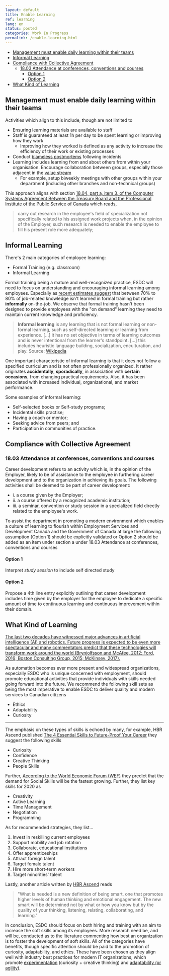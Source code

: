 ```yaml
---
layout: default
title: Enable Learning
ref: learning
lang: en
status: posted
categories: Work In Progress
permalink: /enable-learning.html
---
```


- [Management must enable daily learning within their teams](#management-must-enable-daily-learning-within-their-teams)
- [Informal Learning](#informal-learning)
- [Compliance with Collective Agreement](#compliance-with-collective-agreement)
  - [18.03 Attendance at conferences, conventions and courses](#1803-attendance-at-conferences-conventions-and-courses)
    - [Option 1](#option-1)
    - [Option 2](#option-2)
- [What Kind of Learning](#what-kind-of-learning)

## Management must enable daily learning within their teams

Activities which align to this include, though are not limited to

- Ensuring learning materials are available to staff
- Staff is guaranteed at least 1h per day to be spent learning or improving how they work
  - Improving how they worked is defined as any activity to increase the efficiency of their work or existing processes
- Conduct [blameless postmortems](https://landing.google.com/sre/sre-book/chapters/postmortem-culture/) following incidents
- Learning includes learning from and about others from within your organisation. Encourage collaboration between groups, especially those adjacent in the [value stream](https://dzone.com/articles/value-stream-mapping-and-devops)
  - For example, setup biweekly meetings with other groups within your department (including other branches and non-technical groups)

This approach aligns with section [18.04, part a, item 3, of the Computer Systems Agreement Between the Treasury Board and the Professional Institute of the Public Service of Canada](https://www.tbs-sct.gc.ca/agreements-conventions/view-visualiser-eng.aspx?id=1#toc12212212224) which reads,

> carry out research in the employee's field of specialization not specifically related to his assigned work projects when, in the opinion of the Employer, such research is needed to enable the employee to fill his present role more adequately;

## Informal Learning

There's 2 main categories of employee learning:

- Formal Training (e.g. classroom)
- Informal Learning

Formal training being a mature and well-recognized practice, ESDC will need to focus on understanding and encouraging informal learning among employees.
Especially as [recent estimates suggest](https://www.groupoe.com/wp-content/uploads/2020/08/Accelerating_On-the-Job-Learning_-_White_Paper.pdf) that between 70% to 80% of job-related knowledge isn't learned in formal training but rather **informally** on-the-job.
We observe that formal training hasn't been designed to provide employees with the "on demand" learning they need to maintain current knowledge and proficiency.

> **Informal learning** is any learning that is not formal learning or non-formal learning, such as self-directed learning or learning from experience. [...] it has no set objective in terms of learning outcomes and is never intentional from the learner's standpoint. [...] this includes heuristic language building, socialization, enculturation, and play.
> Source: [Wikipedia](https://en.wikipedia.org/wiki/Informal_learning)

One important characteristic of informal learning is that it does not follow a specified curriculum and is not often professionally organized.
It rather originates **accidentally**, **sporadically**, in association with **certain occasions**, from changing practical requirements.
Also, it has been associated with increased individual, organizational, and market performance.

Some examples of informal learning:

- Self-selected books or Self-study programs;
- Incidental skills practise;
- Having a coach or mentor;
- Seeking advice from peers; and
- Participation in communities of practice.

## Compliance with Collective Agreement

### 18.03 Attendance at conferences, conventions and courses

Career development refers to an activity which is, in the opinion of the Employer, likely to be of assistance to the employee in furthering career development and to the organization in achieving its goals. The following activities shall be deemed to be part of career development:

- i. a course given by the Employer;
- ii. a course offered by a recognized academic institution;
- iii. a seminar, convention or study session in a specialized field directly related to the employee's work.

To assist the department in promoting a modern environment which enables a culture of learning to flourish within Employment Services and Development Canada and the Government of Canada at large the following assumption (Option 1) should be explicitly validated or Option 2 should be added as an item under section a under 18.03 Attendance at conferences, conventions and courses

#### Option 1

Interpret *study session* to include self directed study

#### Option 2

Propose a 4th line entry explicitly outlining that career development includes time given by the employer for the employee to dedicate a specific amount of time to continuous learning and continuous improvement within their domain.

## What Kind of Learning

[The last two decades have witnessed major advances in artificial intelligence (AI) and
robotics. Future progress is expected to be even more spectacular and many commentators predict that these technologies will transform work around the world (Brynjolfsson
and McAfee, 2012; Ford, 2016; Boston Consulting Group, 2015; McKinsey, 2017).](https://www.nber.org/papers/w24196.pdf)

As automation becomes ever more present and widespread organizations, especially ESDC who is unique concerned with employment, should promote educational activities that provide individuals with skills needed going forward into the future. We recommend the following skill sets as being the most imperative to enable ESDC to deliver quality and modern services to Canadian citizens

- Ethics
- Adaptability
- Curiosity

___

The emphasis on these types of skills is echoed by many, for example, HBR Ascend published [The 4 Essential Skills to Future-Proof Your Career](https://www.linkedin.com/pulse/4-essential-skills-future-proof-your-career-calvin-lee?articleId=6567985312277061632) they suggest the following skills

- Curiosity
- Confidence
- Creative Thinking
- People Skills

Further, [According to the World Economic Forum (WEF)](http://www3.weforum.org/docs/WEF_Future_of_Jobs.pdf) they predict that the demand for Social Skills will be the fastest growing. Further, they list key skills for 2020 as

- Creativity
- Active Learning
- Time Management
- Negotiation
- Programming

As for recommended strategies, they list...

1. Invest in reskilling current employees
2. Support mobility and job rotation
3. Collaborate, educational institutions
4. Offer apprenticeships
5. Attract foreign talent
6. Target female talent
7. Hire more short-term workers
8. Target minorities' talent

Lastly, another article written by [HBR Ascend](https://hbrascend.org/topics/what-will-smart-mean-in-the-ai-age/) reads

> "What is needed is a new definition of being smart, one that promotes higher levels of human thinking and emotional engagement. The new smart will be determined not by what or how you know but by the quality of your thinking, listening, relating, collaborating, and learning."

In conclusion, ESDC should focus on both hiring and training with an aim to increase the soft skills among its employees. More research need be, and will be, conducted as to the literature commenting how best an organization is to foster the development of soft skills. All of the categories have benefits, though specific attention should be paid to the promotion of curiosity, adaptability, and ethics. These have been chosen as they align well with industry best practices for modern IT organizations, which promote [experimentation](https://itrevolution.com/three-ways-revisited-devops-handbook/) (curiosity + creative thinking) and [adaptability (or agility)](https://www.agilealliance.org/agile101/).

